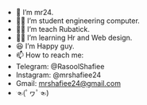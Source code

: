 - 👋 I’m mr24.
- 👨‍🎓 I’m student engineering computer.
- 👨‍🏫 I’m teach Rubatick.
- 👨‍💻 I’m learning Hr and Web design.
- 😆 I’m Happy guy.
- 📫 How to reach me:
- Telegram: @RasoolShafiee
- Instagram: @mrshafiee24
- Gmail: mrshafiee24@gmail.com
- ☜(ﾟヮﾟ☜)
